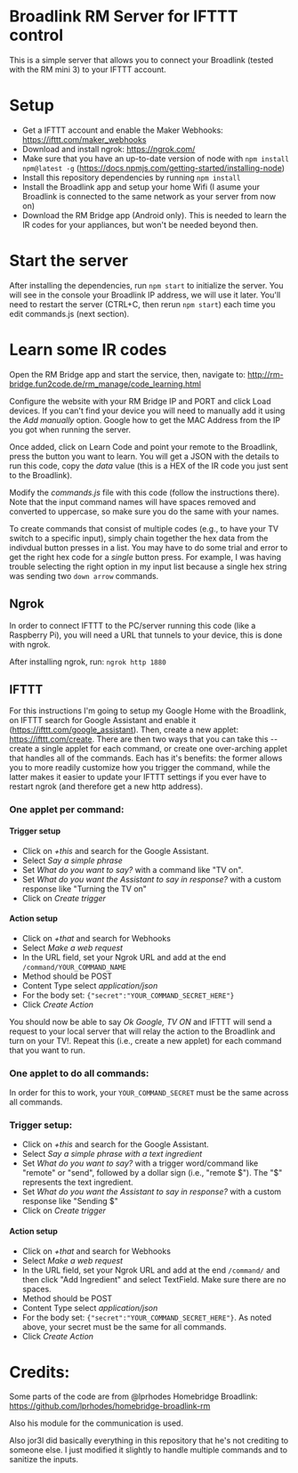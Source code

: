 # Broadlink RM Server for IFTTT control

This is a simple server that allows you to connect your Broadlink (tested with the RM mini 3) to your IFTTT account.

# Setup
- Get a IFTTT account and enable the Maker Webhooks: https://ifttt.com/maker_webhooks
- Download and install ngrok: https://ngrok.com/
- Make sure that you have an up-to-date version of node with ```npm install npm@latest -g``` (https://docs.npmjs.com/getting-started/installing-node)
- Install this repository dependencies by running ```npm install```
- Install the Broadlink app and setup your home Wifi (I asume your Broadlink is connected to the same network as your server from now on)
- Download the RM Bridge app (Android only). This is needed to learn the IR codes for your appliances, but won't be needed beyond then.

# Start the server
After installing the dependencies, run ```npm start``` to initialize the server. You will see in the console your Broadlink IP address, we will use it later.  You'll need to restart the server (CTRL+C, then rerun ```npm start```) each time you edit commands.js (next section).

# Learn some IR codes
Open the RM Bridge app and start the service, then, navigate to: http://rm-bridge.fun2code.de/rm_manage/code_learning.html

Configure the website with your RM Bridge IP and PORT and click Load devices. If you can't find your device you will need to manually add it using the *Add manually* option. Google how to get the MAC Address from the IP you got when running the server.

Once added, click on Learn Code and point your remote to the Broadlink, press the button you want to learn. You will get a JSON with the details to run this code, copy the *data* value (this is a HEX of the IR code you just sent to the Broadlink).

Modify the *commands.js* file with this code (follow the instructions there).  Note that the input command names will have spaces removed and converted to uppercase, so make sure you do the same with your names.  

To create commands that consist of multiple codes (e.g., to have your TV switch to a specific input), simply chain together the hex data from the indivdual button presses in a list.  You may have to do some trial and error to get the right hex code for a *single* button press.  For example, I was having trouble selecting the right option in my input list because a single hex string was sending two ```down arrow``` commands.

## Ngrok
In order to connect IFTTT to the PC/server running this code (like a Raspberry Pi), you will need a URL that tunnels to your device, this is done with ngrok. 

After installing ngrok, run: ```ngrok http 1880```

## IFTTT
For this instructions I'm going to setup my Google Home with the Broadlink, on IFTTT search for Google Assistant and enable it (https://ifttt.com/google_assistant). Then, create a new applet: https://ifttt.com/create.  There are then two ways that you can take this -- create a single applet for each command, or create one over-arching applet that handles all of the commands.  Each has it's benefits:  the former allows you to more readily customize how you trigger the command, while the latter makes it easier to update your IFTTT settings if you ever have to restart ngrok (and therefore get a new http address).

### One applet per command:

#### Trigger setup
- Click on *+this* and search for the Google Assistant.
- Select *Say a simple phrase*
- Set *What do you want to say?* with a command like "TV on".
- Set *What do you want the Assistant to say in response?* with a custom response like "Turning the TV on"
- Click on *Create trigger*

#### Action setup
- Click on *+that* and search for Webhooks
- Select *Make a web request*
- In the URL field, set your Ngrok URL and add at the end ```/command/YOUR_COMMAND_NAME```
- Method should be POST
- Content Type select *application/json*
- For the body set: ```{"secret":"YOUR_COMMAND_SECRET_HERE"}```
- Click *Create Action*

You should now be able to say *Ok Google, TV ON* and IFTTT will send a request to your local server that will relay the action to the Broadlink and turn on your TV!.  Repeat this (i.e., create a new applet) for each command that you want to run.

### One applet to do all commands:

In order for this to work, your ```YOUR_COMMAND_SECRET``` must be the same across all commands.

### Trigger setup:
- Click on *+this* and search for the Google Assistant.
- Select *Say a simple phrase with a text ingredient*
- Set *What do you want to say?* with a trigger word/command like "remote" or "send", followed by a dollar sign (i.e., "remote $").  The "$" represents the text ingredient.
- Set *What do you want the Assistant to say in response?* with a custom response like "Sending $"
- Click on *Create trigger*

#### Action setup
- Click on *+that* and search for Webhooks
- Select *Make a web request*
- In the URL field, set your Ngrok URL and add at the end ```/command/``` and then click "Add Ingredient" and select TextField.  Make sure there are no spaces.
- Method should be POST
- Content Type select *application/json*
- For the body set: ```{"secret":"YOUR_COMMAND_SECRET_HERE"}```.  As noted above, your secret must be the same for all commands.
- Click *Create Action*

# Credits:
Some parts of the code are from @lprhodes Homebridge Broadlink:
https://github.com/lprhodes/homebridge-broadlink-rm

Also his module for the communication is used.

Also jor3l did basically everything in this repository that he's not crediting to someone else.  I just modified it slightly to handle multiple commands and to sanitize the inputs.
